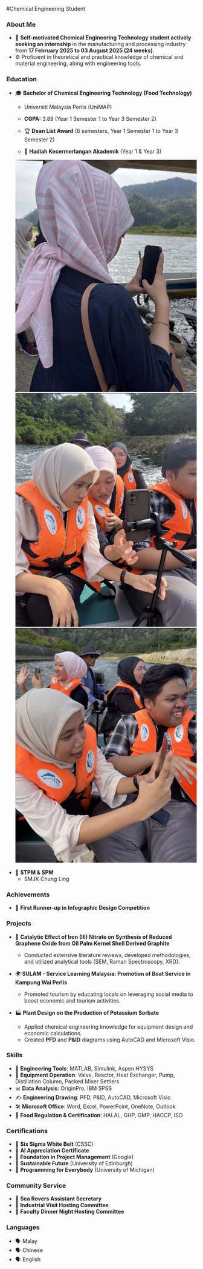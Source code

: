 #Chemical Engineering Student

### About Me
- 💼 **Self-motivated Chemical Engineering Technology student actively seeking an internship** in the manufacturing and processing industry from **17 February 2025 to 03 August 2025 (24 weeks)**.  
- ⚙️ Proficient in theoretical and practical knowledge of chemical and material engineering, along with engineering tools.  

### Education
- 🎓 **Bachelor of Chemical Engineering Technology (Food Technology)**  
  - Universiti Malaysia Perlis (UniMAP)  
  - **CGPA:** 3.89 (Year 1 Semester 1 to Year 3 Semester 2)  
  - 🏆 **Dean List Award** (6 semesters, Year 1 Semester 1 to Year 3 Semester 2)  
  - 🥇 **Hadiah Kecermerlangan Akademik** (Year 1 & Year 3)
 
    <div style="text-align: center;">
  <img src="Images/Image1.jpg" width="500" style="margin-right: 10px; display: inline;">
  <img src="Images/Image2.jpg" width="500" style="margin-right: 10px; display: inline;">
  <img src="Images/Image3.jpg" width="500" style="margin-right: 10px; display: inline;">
</div>
 

- 🏫 **STPM & SPM**  
  - SMJK Chung Ling  

### Achievements
- 🥈 **First Runner-up in Infographic Design Competition**  

### Projects
- 🧪 **Catalytic Effect of Iron (III) Nitrate on Synthesis of Reduced Graphene Oxide from Oil Palm Kernel Shell Derived Graphite**  
  - Conducted extensive literature reviews, developed methodologies, and utilized analytical tools (SEM, Raman Spectroscopy, XRD).  

- 🌍 **SULAM - Service Learning Malaysia: Promotion of Boat Service in Kampung Wai Perlis**  
  - Promoted tourism by educating locals on leveraging social media to boost economic and tourism activities.  

- 🏭 **Plant Design on the Production of Potassium Sorbate**  
  - Applied chemical engineering knowledge for equipment design and economic calculations.  
  - Created **PFD** and **P&ID** diagrams using AutoCAD and Microsoft Visio.  

### Skills
- 🚀 **Engineering Tools**: MATLAB, Simulink, Aspen HYSYS  
- 🔧 **Equipment Operation**: Valve, Reactor, Heat Exchanger, Pump, Distillation Column, Packed Mixer Settlers  
- 📊 **Data Analysis**: OriginPro, IBM SPSS  
- ✍️ **Engineering Drawing**: PFD, P&ID, AutoCAD, Microsoft Visio  
- 🛠️ **Microsoft Office**: Word, Excel, PowerPoint, OneNote, Outlook  
- 📜 **Food Regulation & Certification**: HALAL, GHP, GMP, HACCP, ISO  

### Certifications
- 📜 **Six Sigma White Belt** (CSSC)  
- 📜 **AI Appreciation Certificate**  
- 📜 **Foundation in Project Management** (Google)  
- 📜 **Sustainable Future** (University of Edinburgh)  
- 📜 **Programming for Everybody** (University of Michigan)  

### Community Service
- 🤝 **Sea Rovers Assistant Secretary**  
- 🤝 **Industrial Visit Hosting Committee**  
- 🤝 **Faculty Dinner Night Hosting Committee**  

### Languages
- 🗣️ Malay  
- 🗣️ Chinese  
- 🗣️ English  


